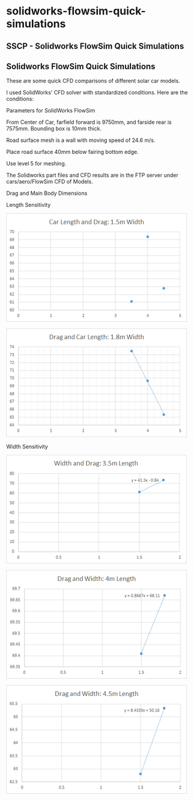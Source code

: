 # solidworks-flowsim-quick-simulations

## SSCP - Solidworks FlowSim Quick Simulations

## Solidworks FlowSim Quick Simulations

These are some quick CFD comparisons of different solar car models.&#x20;

I used SolidWorks' CFD solver with standardized conditions. Here are the conditions:&#x20;

Parameters for SolidWorks FlowSim

From Center of Car, farfield forward is 9750mm, and farside rear is 7575mm. Bounding box is 10mm thick.&#x20;

Road surface mesh is a wall with moving speed of 24.6 m/s.&#x20;

Place road surface 40mm below fairing bottom edge.&#x20;

Use level 5 for meshing.

The Solidworks part files and CFD results are in the FTP server under cars/aero/FlowSim CFD of Models.

Drag and Main Body Dimensions

Length Sensitivity

![](../../../../../assets/image_7550968ddf.png)

![](../../../../../assets/image_110a76979b.png)

&#x20;  &#x20;

Width Sensitivity

![](../../../../../assets/image_4497078d90.png)

![](../../../../../assets/image_9fa6b38947.png)

![](../../../../../assets/image_bb312a89d1.png)
